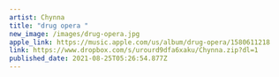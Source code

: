 ```yaml
---
artist: Chynna
title: "drug opera "
new_image: /images/drug-opera.jpg
apple_link: https://music.apple.com/us/album/drug-opera/1580611218
link: https://www.dropbox.com/s/urourd9dfa6xaku/Chynna.zip?dl=1
published_date: 2021-08-25T05:26:54.877Z
---
```

